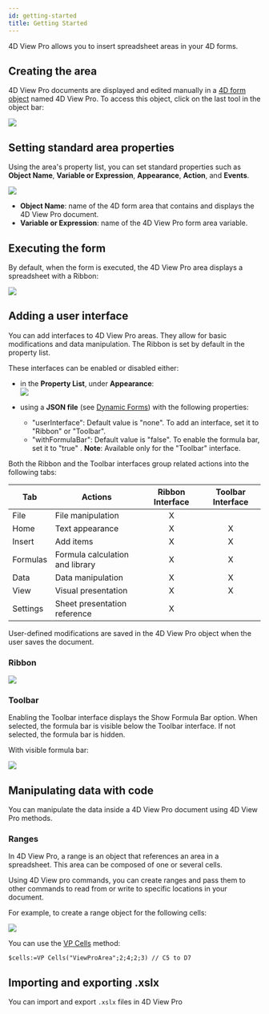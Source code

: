```yaml
---
id: getting-started
title: Getting Started
---
```


4D View Pro allows you to insert spreadsheet areas in your 4D forms.

## Creating the area  

4D View Pro documents are displayed and edited manually in a  [4D form object](FormObjects/formObjects_overview.md) named 4D View Pro. To access this object, click on the last tool in the object bar:

![](assets/en/ViewPro/vpArea.PNG)

## Setting standard area properties

Using the area's property list, you can set standard properties such as **Object Name**, **Variable or Expression**, **Appearance**, **Action**, and **Events**.

![](assets/en/ViewPro/vpPropertyList.PNG)

*	**Object Name**: name of the 4D form area that contains and displays the 4D View Pro document.
*	**Variable or Expression**: name of the 4D View Pro form area variable.

## Executing the form

By default, when the form is executed, the 4D View Pro area displays a spreadsheet with a Ribbon:

![](assets/en/ViewPro/vpSpreadsheet.PNG)

## Adding a user interface

You can add interfaces to 4D View Pro areas. They allow for basic modifications and data manipulation. The Ribbon is set by default in the property list. 

These interfaces can be enabled or disabled either:

*	in the **Property List**, under **Appearance**:  
	![](assets/en/ViewPro/vpUserInterface.PNG)
	
*	using a **JSON file** (see  [Dynamic Forms](https://doc.4d.com/4Dv19/4D/19/Dynamic-Forms.300-5416668.en.html)) with the following properties:
	*	"userInterface": Default value is "none". To add an interface, set it to "Ribbon" or "Toolbar".
	*	"withFormulaBar": Default value is "false". To enable the formula bar, set it to "true" . **Note**: Available only for the "Toolbar" interface. 

Both the Ribbon and the Toolbar interfaces group related actions into the following tabs: 	

|Tab| 	Actions	|Ribbon Interface|	Toolbar Interface|
|---|---|:---:|:---:|
|File|File manipulation|X| |	 
|Home|Text appearance|X|X|
|Insert|Add items| X| X|
|Formulas|Formula calculation and library|	 X|X|
|Data|Data manipulation|X| X|
|View|Visual presentation| X| X|
|Settings|Sheet presentation reference|X| |	 


User-defined modifications are saved in the 4D View Pro object when the user saves the document.

### Ribbon

![](assets/en/ViewPro/vpRibbon.PNG)

### Toolbar

Enabling the Toolbar interface displays the Show Formula Bar option. When selected, the formula bar is visible below the Toolbar interface. If not selected, the formula bar is hidden.

With visible formula bar:

![](assets/en/ViewPro/vpToolbar.PNG)

## Manipulating data with code

You can manipulate the data inside a 4D View Pro document using 4D View Pro methods. 

### Ranges 

In 4D View Pro, a range is an object that references an area in a spreadsheet. This area can be composed of one or several cells. 

Using 4D View pro commands, you can create ranges and pass them to other commands to read from or write to specific locations in your document.

For example, to create a range object for the following cells:

![](assets/en/ViewPro/vp-cells.png)

You can use the [VP Cells](component-method-list.md#vp-cells) method:

```4d 
$cells:=VP Cells("ViewProArea";2;4;2;3) // C5 to D7
```

## Importing and exporting .xslx 
You can import and export `.xslx` files in 4D View Pro